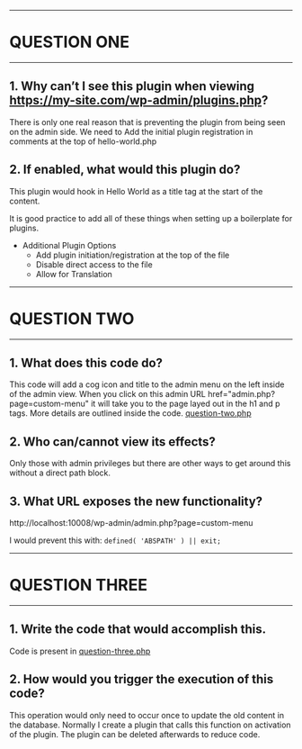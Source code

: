 
- - - -
# QUESTION ONE 
- - - -

## 1. Why can’t I see this plugin when viewing https://my-site.com/wp-admin/plugins.php?

 There is only one real reason that is preventing the plugin from being seen on the admin side. We need to Add the initial plugin registration in comments at the top of hello-world.php 

## 2. If enabled, what would this plugin do?

This plugin would hook in Hello World as a title tag at the start of the content. 

It is good practice to add all of these things when setting up a boilerplate for plugins. 
- Additional Plugin Options
    - Add plugin initiation/registration at the top of the file
    - Disable direct access to the file
    - Allow for Translation



- - - -
# QUESTION TWO
- - - -

## 1. What does this code do? 

This code will add a cog icon and title to the admin menu on the left inside of the admin view. When you click on this admin URL href="admin.php?page=custom-menu" it will take you to the page layed out in the h1 and p tags. More details are outlined inside the code.
[question-two.php](https://github.com/babykittenz/Example-1/blob/main/question-two.php)

## 2. Who can/cannot view its effects?

Only those with admin privileges but there are other ways to get around this without a direct path block. 

## 3. What URL exposes the new functionality?

http://localhost:10008/wp-admin/admin.php?page=custom-menu

I would prevent this with:
`defined( 'ABSPATH' ) || exit;`



- - - -
# QUESTION THREE
- - - -

## 1. Write the code that would accomplish this.

Code is present in [question-three.php](https://github.com/babykittenz/Example-1/blob/main/question-three.php)

## 2. How would you trigger the execution of this code?

This operation would only need to occur once to update the old content in the database. Normally I create a plugin that calls this function on activation of the plugin. The plugin can be deleted afterwards to reduce code.

